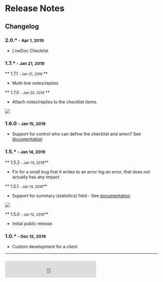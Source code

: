 # Release Notes 
## Changelog
### 2.0.* <small>- Apr 1, 2019 </small>

* LiveDoc Checklist


### 1.7.* <small>- Jan 21, 2019 </small>

** 1.7.1 <small>- Jan 21, 2019 </small>**

* Multi-line notes/replies

** 1.7.0 <small>- Jan 20, 2019 </small>**

* Attach notes/replies to the checklist items.

<img src="https://s3.amazonaws.com/cdn.freshdesk.com/data/helpdesk/attachments/production/48023405638/original/m0-v-lx4ot4pAjOhLcXAe1IW7SP8dVFr-g.gif?1579515127"/>

### 1.6.0 <small>- Jan 15, 2019 </small>

* Support for control who can define the checklist and when?  See [documentation](https://nextedy.freshdesk.com/en/support/solutions/articles/48000982903-how-to-control-who-can-change-the-list-and-when-)


### 1.5.* <small>- Jan 14, 2019 </small>

** 1.5.2 <small>- Jan 14, 2019</small>**

* Fix for a small bug that it writes to an error log an error, that does not actually has any impact

** 1.5.1 <small>- Jan 14, 2019</small>**

* Support for summary (statistics) field  - See [documentation](https://nextedy.freshdesk.com/en/support/solutions/articles/48000981869-setup-new-checklist)

<img src="https://s3.amazonaws.com/cdn.freshdesk.com/data/helpdesk/attachments/production/48022541207/original/b-t3B6tyNx_tGQ5CdHWjTqnvsIz-2YG2tw.png?1578934169"/>


** 1.5.0 <small>- Jan 12, 2019</small>**

* Initial public release


### 1.0.* <small>- Dec 12, 2019 </small>

* Custom development for a client


<hr>
<iframe src="https://checklist.nextedy.com/download/bnum.txt" height=55 style="padding-top:10px;border:0px solid white;"> </iframe>

